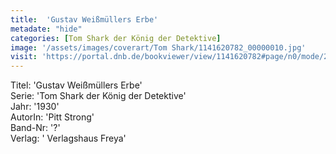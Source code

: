 ```yaml
---
title:  'Gustav Weißmüllers Erbe'
metadate: "hide"
categories: [Tom Shark der König der Detektive]
image: '/assets/images/coverart/Tom Shark/1141620782_00000010.jpg'
visit: 'https://portal.dnb.de/bookviewer/view/1141620782#page/n0/mode/2up'
---
```

Titel: 'Gustav Weißmüllers Erbe' <br>
Serie: 'Tom Shark der König der Detektive' <br>
Jahr: '1930' <br>
AutorIn: 'Pitt Strong' <br>
Band-Nr: '?' <br>
Verlag: ' Verlagshaus Freya'